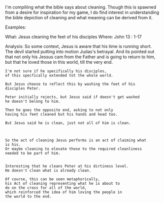 I'm compiliing what the bible says about cleaning. 
Though this is spawned from a desire for inspiration for my game,
I do find interest in understanding the bible depiction of cleaning
and what meaning can be derived from it.



Examples: 

What: Jesus cleaning the feet of his disciples
Where: John 13 : 1-17 

Analysis:
    So some context, Jesus is aware that his time is running short.
    The devil started putting into motion Judas's betrayal.
    And its pointed out that not only his Jessus cam from the Father
    and is going to return to him, but that he loved those in this 
    world, till the very end.
    
    I'm not sure if he specifically his disciples, 
    of this specfically extended tot the whole world.

    But Jesus choose to reflect this by washing the feet of his 
    disciples Peter.
    
    Peter initially rejects, but Jesus said if doesn't get washed
    he doesn't belong to him.

    Then he goes the opposite end, asking to not only 
    having his feet cleaned but his hands and head too. 

    But Jesus said he is clean, just not all of him is clean.



    So the act of cleaning Jesus performs is an act of claiming what 
    is his.
    Or maybe cleaning to elevate those to the required cleanliness
    needed to be part of him.


    Interesting that he cleans Peter at his dirtiness level.
    He doesn't clean what is already clean.

    Of course, this can be seen metaphorically, 
    his Act of cleaning representing what he is about to 
    do on the cross for all of the world, 
    which reinforced the idea of him loving the people in 
    the world to the end.




